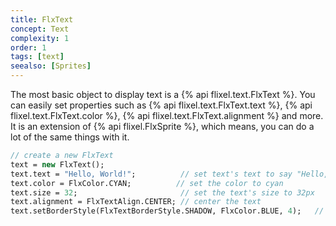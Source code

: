 ```yaml
---
title: FlxText
concept: Text
complexity: 1
order: 1
tags: [text]
seealso: [Sprites]
---
```

The most basic object to display text is a {% api flixel.text.FlxText %}. You can easily set properties such as {% api flixel.text.FlxText.text %}, {% api flixel.text.FlxText.color %}, {% api flixel.text.FlxText.alignment %} and more. It is an extension of {% api flixel.FlxSprite %}, which means, you can do a lot of the same things with it.

```haxe
// create a new FlxText
text = new FlxText();
text.text = "Hello, World!";          // set text's text to say "Hello, World!"
text.color = FlxColor.CYAN;          // set the color to cyan
text.size = 32;                       // set the text's size to 32px
text.alignment = FlxTextAlign.CENTER; // center the text
text.setBorderStyle(FlxTextBorderStyle.SHADOW, FlxColor.BLUE, 4);   // give the text a 4-pixel deep, blue shadow
```
